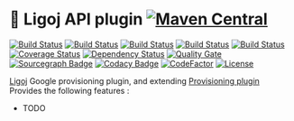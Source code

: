 # :link: Ligoj API plugin [![Maven Central](https://maven-badges.herokuapp.com/maven-central/org.ligoj.plugin/plugin-prov-google/badge.svg)](https://maven-badges.herokuapp.com/maven-central/org.ligoj.plugin/plugin-prov-google)

[![Build Status](https://travis-ci.org/ligoj/plugin-prov-google.svg?branch=master)](https://travis-ci.org/ligoj/plugin-prov-google)
[![Build Status](https://circleci.com/gh/ligoj/plugin-prov-google.svg?style=svg)](https://circleci.com/gh/ligoj/plugin-prov-google)
[![Build Status](https://codeship.com/projects/acbe2a10-05c9-0135-edfd-52b395dcacd9/status?branch=master)](https://codeship.com/projects/213624)
[![Build Status](https://semaphoreci.com/api/v1/ligoj/plugin-prov-google/branches/master/shields_badge.svg)](https://semaphoreci.com/ligoj/plugin-prov-google)
[![Build Status](https://ci.appveyor.com/api/projects/status/5926fmf0p5qp9j16/branch/master?svg=true)](https://ci.appveyor.com/project/ligoj/plugin-prov-google/branch/master)
[![Coverage Status](https://coveralls.io/repos/github/ligoj/plugin-prov-google/badge.svg?branch=master)](https://coveralls.io/github/ligoj/plugin-prov-google?branch=master)
[![Dependency Status](https://www.versioneye.com/user/projects/58caeda8dcaf9e0041b5b978/badge.svg?style=flat)](https://www.versioneye.com/user/projects/58caeda8dcaf9e0041b5b978)
[![Quality Gate](https://sonarqube.com/api/badges/gate?key=org.ligoj.plugin:root)](https://sonarqube.com/dashboard/index/org.ligoj.plugin:root)
[![Sourcegraph Badge](https://sourcegraph.com/github.com/ligoj/plugin-prov-google/-/badge.svg)](https://sourcegraph.com/github.com/ligoj/plugin-prov-google?badge)
[![Codacy Badge](https://api.codacy.com/project/badge/Grade/c0cbc71ea72a4e09a78c64afa32d2781)](https://www.codacy.com/app/ligoj/plugin-prov-google?utm_source=github.com&amp;utm_medium=referral&amp;utm_content=ligoj/plugin-prov-google&amp;utm_campaign=Badge_Grade)
[![CodeFactor](https://www.codefactor.io/repository/github/ligoj/plugin-prov-google/badge)](https://www.codefactor.io/repository/github/ligoj/plugin-prov-google)
[![License](http://img.shields.io/:license-mit-blue.svg)](http://gus.mit-license.org/)

[Ligoj](https://github.com/ligoj/ligoj) Google provisioning plugin, and extending [Provisioning plugin](https://github.com/ligoj/plugin-prov)
Provides the following features :
- TODO

